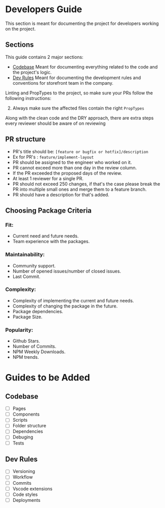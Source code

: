 # Developers Guide

This section is meant for documenting the project for developers working on the project.

## Sections

This guide contains 2 major sections:

- [Codebase](code-base) Meant for documenting everything related to the code and the project's logic.
- [Dev Rules](dev-rules) Meant for documenting the development rules and conventions for storefront team in the company.

Linting and PropTypes to the project, so make sure your PRs follow the following instructions:

2. Always make sure the affected files contain the right `PropTypes`

Along with the clean code and the DRY approach, there are extra steps every reviewer should be aware of on reviewing

## PR structure

- PR's title should be: `[feature or bugfix or hotfix]/description`
- Ex for PR's : `feature/implement-layout`
- PR should be assigned to the engineer who worked on it.
- PR cannot exceed more than one day in the review column.
- If the PR exceeded the proposed days of the review.
- At least 1 reviewer for a single PR.
- PR should not exceed 250 changes, if that's the case please break the PR into multiple small ones and merge them to a feature branch.
- PR should have a description for that's added.

## Choosing Package Criteria

### Fit:

- Current need and future needs.
- Team experience with the packages.

### Maintainability:

- Community support.
- Number of opened issues/number of closed issues.
- Last Commit.

### Complexity:

- Complexity of implementing the current and future needs.
- Complexity of changing the package in the future.
- Package dependencies.
- Package Size.

### Popularity:

- Github Stars.
- Number of Commits.
- NPM Weekly Downloads.
- NPM trends.

# Guides to be Added

## Codebase

- [ ] Pages
- [ ] Components
- [ ] Scripts
- [ ] Folder structure
- [ ] Dependencies
- [ ] Debuging
- [ ] Tests

## Dev Rules

- [ ] Versioning
- [ ] Workflow
- [ ] Commits
- [ ] Vscode extensions
- [ ] Code styles
- [ ] Deployments
